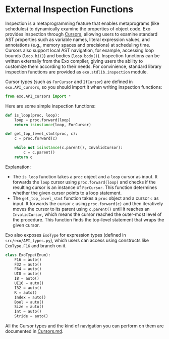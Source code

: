 # External Inspection Functions

Inspection is a metaprogramming feature that enables metaprograms (like schedules) to dynamically examine the properties of object code. Exo provides inspection through [Cursors](./Cursors.md), allowing users to examine standard AST properties such as variable names, literal expression values, and annotations (e.g., memory spaces and precisions) at scheduling time. Cursors also support local AST navigation, for example, accessing loop bounds (`loop.hi()`) and bodies (`loop.body()`). Inspection functions can be written externally from the Exo compiler, giving users the ability to customize them according to their needs.
For convinience, standard library inspection functions are provided as `exo.stdlib.inspection` module.

Cursor types (such as `ForCursor` and `IfCursor`) are defined in `exo.API_cursors`, so you should import it when writing inspection functions:

```python
from exo.API_cursors import *
```

Here are some simple inspection functions:

```python
def is_loop(proc, loop):
    loop = proc.forward(loop)
    return isinstance(loop, ForCursor)

def get_top_level_stmt(proc, c):
    c = proc.forward(c)

    while not isinstance(c.parent(), InvalidCursor):
        c = c.parent()
    return c
```

Explanation:
- The `is_loop` function takes a `proc` object and a `loop` cursor as input. It forwards the `loop` cursor using `proc.forward(loop)` and checks if the resulting cursor is an instance of `ForCursor`. This function determines whether the given cursor points to a loop statement.
- The `get_top_level_stmt` function takes a `proc` object and a cursor `c` as input. It forwards the cursor `c` using `proc.forward(c)` and then iteratively moves the cursor to its parent using `c.parent()` until it reaches an `InvalidCursor`, which means the cursor reached the outer-most level of the procedure. This function finds the top-level statement that wraps the given cursor.

Exo also exposes `ExoType` for expression types (defined in `src/exo/API_types.py`), which users can access using constructs like `ExoType.F16` and branch on it.

```python
class ExoType(Enum):
    F16 = auto()
    F32 = auto()
    F64 = auto()
    UI8 = auto()
    I8 = auto()
    UI16 = auto()
    I32 = auto()
    R = auto()
    Index = auto()
    Bool = auto()
    Size = auto()
    Int = auto()
    Stride = auto()
```

All the Cursor types and the kind of navigation you can perform on them are documented in [Cursors.md](./Cursors.md).
